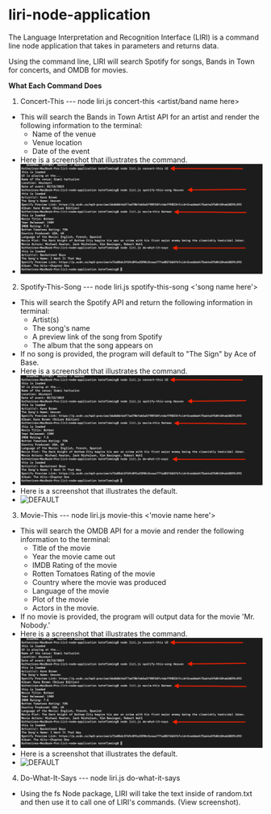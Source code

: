 # liri-node-application

The Language Interpretation and Recognition Interface (LIRI) is a command line node application that takes in parameters and returns data. 

Using the command line, LIRI will search Spotify for songs, Bands in Town for concerts, and OMDB for movies.

**What Each Command Does**
1. Concert-This --- node liri.js concert-this <artist/band name here>
  * This will search the Bands in Town Artist API for an artist and render the following information to the terminal:  
    * Name of the venue
    * Venue location
    * Date of the event
  * Here is a screenshot that illustrates the command. 
   * ![COMMANDS](images/liri-commands.png)

2. Spotify-This-Song --- node liri.js spotify-this-song <'song name here'>
  * This will search the Spotify API and return the following information in terminal:
    * Artist(s)
    * The song's name
    * A preview link of the song from Spotify
    * The album that the song appears  on
  * If no song is provided, the program will default to "The Sign" by Ace of Base.
  * Here is a screenshot that illustrates the command. 
   * ![COMMANDS](images/liri-commands.png)
  * Here is a screenshot that illustrates the default.
   * ![DEFAULT](images/liri-default.png)

3. Movie-This --- node liri.js movie-this <'movie name here'>
  * This will search the OMDB API for a movie and render the following information to the terminal:
    * Title of the movie
    * Year the movie came out
    * IMDB Rating of the movie
    * Rotten Tomatoes Rating of the movie
    * Country where the movie was produced
    * Language of the movie
    * Plot of the movie
    * Actors in the movie.
  * If no movie is provided, the program will output data for the movie 'Mr. Nobody.'
  * Here is a screenshot that illustrates the command. 
   * ![COMMANDS](images/liri-commands.png)
  * Here is a screenshot that illustrates the default.
   * ![DEFAULT](images/liri-default.png)

4. Do-What-It-Says --- node liri.js do-what-it-says
  * Using the fs Node package, LIRI will take the text inside of random.txt and then use it to call one of LIRI's commands. (View screenshot).
